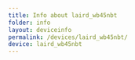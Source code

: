 ```yaml
---
title: Info about laird_wb45nbt
folder: info
layout: deviceinfo
permalink: /devices/laird_wb45nbt/
device: laird_wb45nbt
---
```

